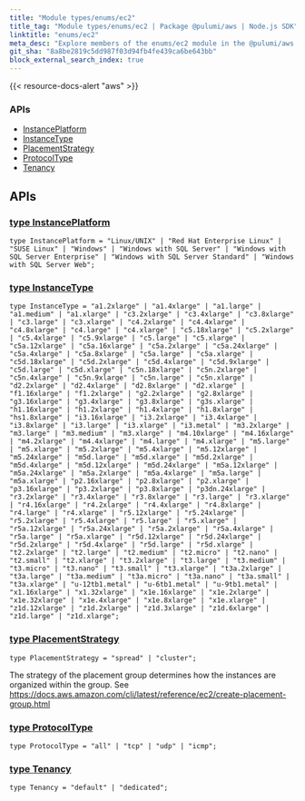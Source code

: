 ```yaml
---
title: "Module types/enums/ec2"
title_tag: "Module types/enums/ec2 | Package @pulumi/aws | Node.js SDK"
linktitle: "enums/ec2"
meta_desc: "Explore members of the enums/ec2 module in the @pulumi/aws package."
git_sha: "8a8be2819c5dd987f03d94fb4fe439ca6be643bb"
block_external_search_index: true
---
```


<!-- WARNING: this page was generated by a tool. Do not edit it by hand. -->
<!-- To change it, please see https://github.com/pulumi/docs/tree/master/tools/tscdocgen. -->

{{< resource-docs-alert "aws" >}}






<h3>APIs</h3>
<ul class="api">
    <li><a href="#InstancePlatform"><span class="symbol api"></span>InstancePlatform</a></li>
    <li><a href="#InstanceType"><span class="symbol api"></span>InstanceType</a></li>
    <li><a href="#PlacementStrategy"><span class="symbol api"></span>PlacementStrategy</a></li>
    <li><a href="#ProtocolType"><span class="symbol api"></span>ProtocolType</a></li>
    <li><a href="#Tenancy"><span class="symbol api"></span>Tenancy</a></li>
</ul>




<h2 id="apis">APIs</h2>
<h3 class="pdoc-module-header" id="InstancePlatform" data-link-title="InstancePlatform">
    <a href="https://github.com/pulumi/pulumi-aws/blob/8a8be2819c5dd987f03d94fb4fe439ca6be643bb/sdk/nodejs/types/enums/ec2/index.ts#L16">
        type <strong>InstancePlatform</strong>
    </a>
</h3>

<pre class="highlight"><code><span class='kd'>type</span> InstancePlatform = <span class='s2'>"Linux/UNIX"</span> | <span class='s2'>"Red Hat Enterprise Linux"</span> | <span class='s2'>"SUSE Linux"</span> | <span class='s2'>"Windows"</span> | <span class='s2'>"Windows with SQL Server"</span> | <span class='s2'>"Windows with SQL Server Enterprise"</span> | <span class='s2'>"Windows with SQL Server Standard"</span> | <span class='s2'>"Windows with SQL Server Web"</span>;</code></pre>
<h3 class="pdoc-module-header" id="InstanceType" data-link-title="InstanceType">
    <a href="https://github.com/pulumi/pulumi-aws/blob/8a8be2819c5dd987f03d94fb4fe439ca6be643bb/sdk/nodejs/types/enums/ec2/index.ts#L188">
        type <strong>InstanceType</strong>
    </a>
</h3>

<pre class="highlight"><code><span class='kd'>type</span> InstanceType = <span class='s2'>"a1.2xlarge"</span> | <span class='s2'>"a1.4xlarge"</span> | <span class='s2'>"a1.large"</span> | <span class='s2'>"a1.medium"</span> | <span class='s2'>"a1.xlarge"</span> | <span class='s2'>"c3.2xlarge"</span> | <span class='s2'>"c3.4xlarge"</span> | <span class='s2'>"c3.8xlarge"</span> | <span class='s2'>"c3.large"</span> | <span class='s2'>"c3.xlarge"</span> | <span class='s2'>"c4.2xlarge"</span> | <span class='s2'>"c4.4xlarge"</span> | <span class='s2'>"c4.8xlarge"</span> | <span class='s2'>"c4.large"</span> | <span class='s2'>"c4.xlarge"</span> | <span class='s2'>"c5.18xlarge"</span> | <span class='s2'>"c5.2xlarge"</span> | <span class='s2'>"c5.4xlarge"</span> | <span class='s2'>"c5.9xlarge"</span> | <span class='s2'>"c5.large"</span> | <span class='s2'>"c5.xlarge"</span> | <span class='s2'>"c5a.12xlarge"</span> | <span class='s2'>"c5a.16xlarge"</span> | <span class='s2'>"c5a.2xlarge"</span> | <span class='s2'>"c5a.24xlarge"</span> | <span class='s2'>"c5a.4xlarge"</span> | <span class='s2'>"c5a.8xlarge"</span> | <span class='s2'>"c5a.large"</span> | <span class='s2'>"c5a.xlarge"</span> | <span class='s2'>"c5d.18xlarge"</span> | <span class='s2'>"c5d.2xlarge"</span> | <span class='s2'>"c5d.4xlarge"</span> | <span class='s2'>"c5d.9xlarge"</span> | <span class='s2'>"c5d.large"</span> | <span class='s2'>"c5d.xlarge"</span> | <span class='s2'>"c5n.18xlarge"</span> | <span class='s2'>"c5n.2xlarge"</span> | <span class='s2'>"c5n.4xlarge"</span> | <span class='s2'>"c5n.9xlarge"</span> | <span class='s2'>"c5n.large"</span> | <span class='s2'>"c5n.xlarge"</span> | <span class='s2'>"d2.2xlarge"</span> | <span class='s2'>"d2.4xlarge"</span> | <span class='s2'>"d2.8xlarge"</span> | <span class='s2'>"d2.xlarge"</span> | <span class='s2'>"f1.16xlarge"</span> | <span class='s2'>"f1.2xlarge"</span> | <span class='s2'>"g2.2xlarge"</span> | <span class='s2'>"g2.8xlarge"</span> | <span class='s2'>"g3.16xlarge"</span> | <span class='s2'>"g3.4xlarge"</span> | <span class='s2'>"g3.8xlarge"</span> | <span class='s2'>"g3s.xlarge"</span> | <span class='s2'>"h1.16xlarge"</span> | <span class='s2'>"h1.2xlarge"</span> | <span class='s2'>"h1.4xlarge"</span> | <span class='s2'>"h1.8xlarge"</span> | <span class='s2'>"hs1.8xlarge"</span> | <span class='s2'>"i3.16xlarge"</span> | <span class='s2'>"i3.2xlarge"</span> | <span class='s2'>"i3.4xlarge"</span> | <span class='s2'>"i3.8xlarge"</span> | <span class='s2'>"i3.large"</span> | <span class='s2'>"i3.xlarge"</span> | <span class='s2'>"i3.metal"</span> | <span class='s2'>"m3.2xlarge"</span> | <span class='s2'>"m3.large"</span> | <span class='s2'>"m3.medium"</span> | <span class='s2'>"m3.xlarge"</span> | <span class='s2'>"m4.10xlarge"</span> | <span class='s2'>"m4.16xlarge"</span> | <span class='s2'>"m4.2xlarge"</span> | <span class='s2'>"m4.4xlarge"</span> | <span class='s2'>"m4.large"</span> | <span class='s2'>"m4.xlarge"</span> | <span class='s2'>"m5.large"</span> | <span class='s2'>"m5.xlarge"</span> | <span class='s2'>"m5.2xlarge"</span> | <span class='s2'>"m5.4xlarge"</span> | <span class='s2'>"m5.12xlarge"</span> | <span class='s2'>"m5.24xlarge"</span> | <span class='s2'>"m5d.large"</span> | <span class='s2'>"m5d.xlarge"</span> | <span class='s2'>"m5d.2xlarge"</span> | <span class='s2'>"m5d.4xlarge"</span> | <span class='s2'>"m5d.12xlarge"</span> | <span class='s2'>"m5d.24xlarge"</span> | <span class='s2'>"m5a.12xlarge"</span> | <span class='s2'>"m5a.24xlarge"</span> | <span class='s2'>"m5a.2xlarge"</span> | <span class='s2'>"m5a.4xlarge"</span> | <span class='s2'>"m5a.large"</span> | <span class='s2'>"m5a.xlarge"</span> | <span class='s2'>"p2.16xlarge"</span> | <span class='s2'>"p2.8xlarge"</span> | <span class='s2'>"p2.xlarge"</span> | <span class='s2'>"p3.16xlarge"</span> | <span class='s2'>"p3.2xlarge"</span> | <span class='s2'>"p3.8xlarge"</span> | <span class='s2'>"p3dn.24xlarge"</span> | <span class='s2'>"r3.2xlarge"</span> | <span class='s2'>"r3.4xlarge"</span> | <span class='s2'>"r3.8xlarge"</span> | <span class='s2'>"r3.large"</span> | <span class='s2'>"r3.xlarge"</span> | <span class='s2'>"r4.16xlarge"</span> | <span class='s2'>"r4.2xlarge"</span> | <span class='s2'>"r4.4xlarge"</span> | <span class='s2'>"r4.8xlarge"</span> | <span class='s2'>"r4.large"</span> | <span class='s2'>"r4.xlarge"</span> | <span class='s2'>"r5.12xlarge"</span> | <span class='s2'>"r5.24xlarge"</span> | <span class='s2'>"r5.2xlarge"</span> | <span class='s2'>"r5.4xlarge"</span> | <span class='s2'>"r5.large"</span> | <span class='s2'>"r5.xlarge"</span> | <span class='s2'>"r5a.12xlarge"</span> | <span class='s2'>"r5a.24xlarge"</span> | <span class='s2'>"r5a.2xlarge"</span> | <span class='s2'>"r5a.4xlarge"</span> | <span class='s2'>"r5a.large"</span> | <span class='s2'>"r5a.xlarge"</span> | <span class='s2'>"r5d.12xlarge"</span> | <span class='s2'>"r5d.24xlarge"</span> | <span class='s2'>"r5d.2xlarge"</span> | <span class='s2'>"r5d.4xlarge"</span> | <span class='s2'>"r5d.large"</span> | <span class='s2'>"r5d.xlarge"</span> | <span class='s2'>"t2.2xlarge"</span> | <span class='s2'>"t2.large"</span> | <span class='s2'>"t2.medium"</span> | <span class='s2'>"t2.micro"</span> | <span class='s2'>"t2.nano"</span> | <span class='s2'>"t2.small"</span> | <span class='s2'>"t2.xlarge"</span> | <span class='s2'>"t3.2xlarge"</span> | <span class='s2'>"t3.large"</span> | <span class='s2'>"t3.medium"</span> | <span class='s2'>"t3.micro"</span> | <span class='s2'>"t3.nano"</span> | <span class='s2'>"t3.small"</span> | <span class='s2'>"t3.xlarge"</span> | <span class='s2'>"t3a.2xlarge"</span> | <span class='s2'>"t3a.large"</span> | <span class='s2'>"t3a.medium"</span> | <span class='s2'>"t3a.micro"</span> | <span class='s2'>"t3a.nano"</span> | <span class='s2'>"t3a.small"</span> | <span class='s2'>"t3a.xlarge"</span> | <span class='s2'>"u-12tb1.metal"</span> | <span class='s2'>"u-6tb1.metal"</span> | <span class='s2'>"u-9tb1.metal"</span> | <span class='s2'>"x1.16xlarge"</span> | <span class='s2'>"x1.32xlarge"</span> | <span class='s2'>"x1e.16xlarge"</span> | <span class='s2'>"x1e.2xlarge"</span> | <span class='s2'>"x1e.32xlarge"</span> | <span class='s2'>"x1e.4xlarge"</span> | <span class='s2'>"x1e.8xlarge"</span> | <span class='s2'>"x1e.xlarge"</span> | <span class='s2'>"z1d.12xlarge"</span> | <span class='s2'>"z1d.2xlarge"</span> | <span class='s2'>"z1d.3xlarge"</span> | <span class='s2'>"z1d.6xlarge"</span> | <span class='s2'>"z1d.large"</span> | <span class='s2'>"z1d.xlarge"</span>;</code></pre>
<h3 class="pdoc-module-header" id="PlacementStrategy" data-link-title="PlacementStrategy">
    <a href="https://github.com/pulumi/pulumi-aws/blob/8a8be2819c5dd987f03d94fb4fe439ca6be643bb/sdk/nodejs/types/enums/ec2/index.ts#L206">
        type <strong>PlacementStrategy</strong>
    </a>
</h3>

<pre class="highlight"><code><span class='kd'>type</span> PlacementStrategy = <span class='s2'>"spread"</span> | <span class='s2'>"cluster"</span>;</code></pre>

The strategy of the placement group determines how the instances are organized within the group.
See https://docs.aws.amazon.com/cli/latest/reference/ec2/create-placement-group.html

<h3 class="pdoc-module-header" id="ProtocolType" data-link-title="ProtocolType">
    <a href="https://github.com/pulumi/pulumi-aws/blob/8a8be2819c5dd987f03d94fb4fe439ca6be643bb/sdk/nodejs/types/enums/ec2/index.ts#L215">
        type <strong>ProtocolType</strong>
    </a>
</h3>

<pre class="highlight"><code><span class='kd'>type</span> ProtocolType = <span class='s2'>"all"</span> | <span class='s2'>"tcp"</span> | <span class='s2'>"udp"</span> | <span class='s2'>"icmp"</span>;</code></pre>
<h3 class="pdoc-module-header" id="Tenancy" data-link-title="Tenancy">
    <a href="https://github.com/pulumi/pulumi-aws/blob/8a8be2819c5dd987f03d94fb4fe439ca6be643bb/sdk/nodejs/types/enums/ec2/index.ts#L222">
        type <strong>Tenancy</strong>
    </a>
</h3>

<pre class="highlight"><code><span class='kd'>type</span> Tenancy = <span class='s2'>"default"</span> | <span class='s2'>"dedicated"</span>;</code></pre>
